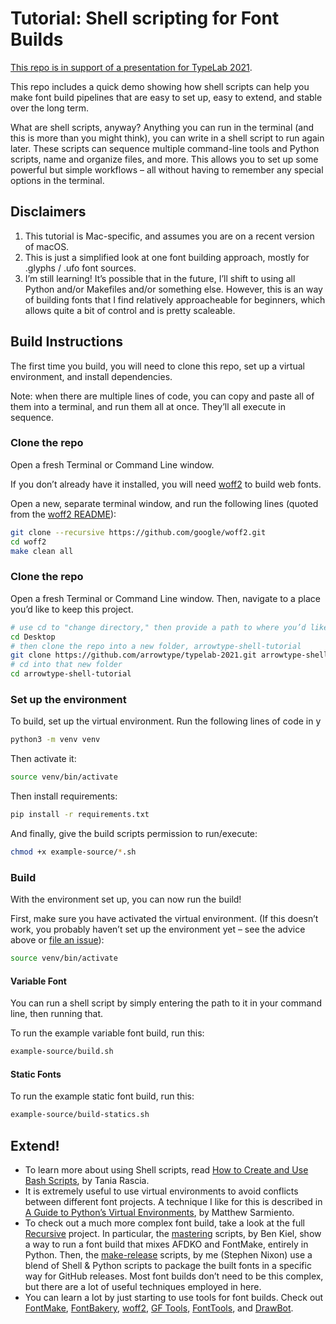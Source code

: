 # Tutorial: Shell scripting for Font Builds

[This repo is in support of a presentation for TypeLab 2021](https://2021.typographics.com/typelab#1188).

This repo includes a quick demo showing how shell scripts can help you make font build pipelines that are easy to set up, easy to extend, and stable over the long term. 

What are shell scripts, anyway? Anything you can run in the terminal (and this is more than you might think), you can write in a shell script to run again later. These scripts can sequence multiple command-line tools and Python scripts, name and organize files, and more. This allows you to set up some powerful but simple workflows – all without having to remember any special options in the terminal.

## Disclaimers

1. This tutorial is Mac-specific, and assumes you are on a recent version of macOS.
2. This is just a simplified look at one font building approach, mostly for .glyphs / .ufo font sources.
3. I’m still learning! It’s possible that in the future, I’ll shift to using all Python and/or Makefiles and/or something else. However, this is an way of building fonts that I find relatively approacheable for beginners, which allows quite a bit of control and is pretty scaleable.

## Build Instructions

The first time you build, you will need to clone this repo, set up a virtual environment, and install dependencies.

Note: when there are multiple lines of code, you can copy and paste all of them into a terminal, and run them all at once. They’ll all execute in sequence.

### Clone the repo

Open a fresh Terminal or Command Line window.

If you don’t already have it installed, you will need [woff2](https://github.com/google/woff2) to build web fonts.

Open a new, separate terminal window, and run the following lines (quoted from the [woff2 README](https://github.com/google/woff2/blob/a0d0ed7da27b708c0a4e96ad7a998bddc933c06e/README.md)):

```bash
git clone --recursive https://github.com/google/woff2.git
cd woff2
make clean all
```

### Clone the repo

Open a fresh Terminal or Command Line window. Then, navigate to a place you’d like to keep this project.

```bash
# use cd to "change directory," then provide a path to where you’d like this project to download
cd Desktop
# then clone the repo into a new folder, arrowtype-shell-tutorial
git clone https://github.com/arrowtype/typelab-2021.git arrowtype-shell-tutorial
# cd into that new folder
cd arrowtype-shell-tutorial
```

### Set up the environment

To build, set up the virtual environment. Run the following lines of code in y

```bash
python3 -m venv venv
```

Then activate it:

```bash
source venv/bin/activate
```

Then install requirements:

```bash
pip install -r requirements.txt
```

And finally, give the build scripts permission to run/execute:

```bash
chmod +x example-source/*.sh
```

### Build

With the environment set up, you can now run the build!

First, make sure you have activated the virtual environment. (If this doesn’t work, you probably haven’t set up the environment yet – see the advice above or [file an issue](https://github.com/arrowtype/typelab-2021/issues)):

```bash
source venv/bin/activate
```

#### Variable Font

You can run a shell script by simply entering the path to it in your command line, then running that.

To run the example variable font build, run this:

```bash
example-source/build.sh
```

#### Static Fonts

To run the example static font build, run this:

```bash
example-source/build-statics.sh
```

## Extend!

- To learn more about using Shell scripts, read [How to Create and Use Bash Scripts](https://www.taniarascia.com/how-to-create-and-use-bash-scripts/), by Tania Rascia.
- It is extremely useful to use virtual environments to avoid conflicts between different font projects. A technique I like for this is described in [A Guide to Python’s Virtual Environments](https://towardsdatascience.com/virtual-environments-104c62d48c54), by Matthew Sarmiento.
- To check out a much more complex font build, take a look at the full [Recursive](https://github.com/arrowtype/recursive) project. In particular, the [mastering](https://github.com/arrowtype/recursive/tree/728ced98fe7acc4756388fc937af43e61012d838/mastering) scripts, by Ben Kiel, show a way to run a font build that mixes AFDKO and FontMake, entirely in Python. Then, the [make-release](https://github.com/arrowtype/recursive/blob/728ced98fe7acc4756388fc937af43e61012d838/src/build-scripts/make-release/00-prep-release.sh) scripts, by me (Stephen Nixon) use a blend of Shell & Python scripts to package the built fonts in a specific way for GitHub releases. Most font builds don’t need to be this complex, but there are a lot of useful techniques employed in here.
- You can learn a lot by just starting to use tools for font builds. Check out [FontMake](https://github.com/googlefonts/fontmake), [FontBakery](https://github.com/googlefonts/fontbakery/), [woff2](https://github.com/google/woff2), [GF Tools](https://github.com/googlefonts/gftools), [FontTools](https://github.com/fonttools/fonttools), and [DrawBot](https://www.drawbot.com/).
